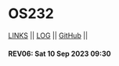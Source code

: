 # OS232

[LINKS](links.md) || [LOG](TXT/mylog.txt) || [GitHub](https://github.com/daffarafi/os232/) ||

#### REV06: Sat 10 Sep 2023 09:30

